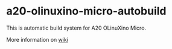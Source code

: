 a20-olinuxino-micro-autobuild
=============================

This is automatic build system for A20 OLinuXino Micro.

More information on [wiki](https://github.com/mireq/a20-olinuxino-micro-autobuild/wiki)

